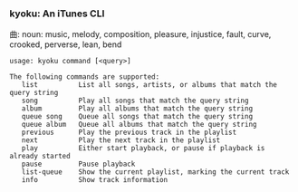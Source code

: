 ### kyoku: An iTunes CLI

曲: noun: music, melody, composition, pleasure, injustice, fault, curve, crooked, perverse, lean, bend

```
usage: kyoku command [<query>]

The following commands are supported:
   list          List all songs, artists, or albums that match the query string
   song          Play all songs that match the query string
   album         Play all albums that match the query string
   queue song    Queue all songs that match the query string
   queue album   Queue all albums that match the query string
   previous      Play the previous track in the playlist
   next          Play the next track in the playlist
   play          Either start playback, or pause if playback is already started
   pause         Pause playback
   list-queue    Show the current playlist, marking the current track
   info          Show track information
```
